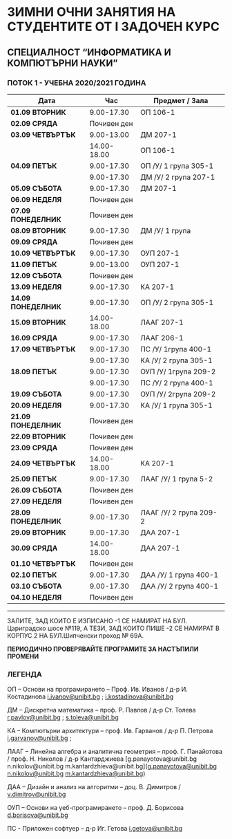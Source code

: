 # ЗИМНИ ОЧНИ ЗАНЯТИЯ НА СТУДЕНТИТЕ ОТ I ЗАДОЧЕН КУРС

## СПЕЦИАЛНОСТ “ИНФОРМАТИКА И КОМПЮТЪРНИ НАУКИ”

### ПОТОК 1 - УЧЕБНА 2020/2021 ГОДИНА

| **Дата**             | **Час**     | **Предмет / Зала**     |
| -------------------- | ----------- | ---------------------- |
| **01.09 ВТОРНИК**    | 9.00-17.30  | ОП 106-1               |
| **02.09 СРЯДА**      | Почивен ден |                        |
| **03.09 ЧЕТВЪРТЪК**  | 9.00-13.00  | ДМ 207-1               |
|                      | 14.00-18.00 | ОП 106-1               |
| **04.09 ПЕТЪК**      | 9.00-17.30  | ОП /У/ 1 група 305-1   |
|                      | 9.00-17.30  | ДМ /У/ 2 група 207-1   |
| **05.09 СЪБОТА**     | 9.00-17.30  | ДМ 207-1               |
| **06.09 НЕДЕЛЯ**     | Почивен ден |                        |
| **07.09 ПОНЕДЕЛНИК** | Почивен ден |                        |
| **08.09 ВТОРНИК**    | 9.00-17.30  | ДМ /У/ 1 група         |
| **09.09 СРЯДА**      | Почивен ден |                        |
| **10.09 ЧЕТВЪРТЪК**  | 9.00-17.30  | ОУП 207-1              |
| **11.09 ПЕТЪК**      | 9.00-13.00  | ОУП 207-1              |
| **12.09 СЪБОТА**     | Почивен ден |                        |
| **13.09 НЕДЕЛЯ**     | 9.00-17.30  | КА 207-1               |
| **14.09 ПОНЕДЕЛНИК** | 9.00-17.30  | ОП /У/ 2 група 305-1   |
| **15.09 ВТОРНИК**    | 14.00-18.00 | ЛААГ 207-1             |
| **16.09 СРЯДА**      | 9.00-17.30  | ЛААГ 206-1             |
| **17.09 ЧЕТВЪРТЪК**  | 9.00-17.30  | ПС /У/ 1група 400-1    |
|                      | 9.00-17.30  | КА /У/ 2 група 305-1   |
| **18.09 ПЕТЪК**      | 9.00-17.30  | ОУП /У/ 1група 209-2   |
|                      | 9.00-17.30  | ПС /У/ 2 група 400-1   |
| **19.09 СЪБОТА**     | 9.00-17.30  | ОУП /У/ 2група 209-2   |
| **20.09 НЕДЕЛЯ**     | 9.00-17.30  | КА /У/ 1 група 305-1   |
| **21.09 ПОНЕДЕЛНИК** | Почивен ден |                        |
| **22.09 ВТОРНИК**    | Почивен ден |                        |
| **23.09 СРЯДА**      | Почивен ден |                        |
| **24.09 ЧЕТВЪРТЪК**  | 14.00-18.00 | КА 207-1               |
| **25.09 ПЕТЪК**      | 9.00-17.30  | ЛААГ /У/ 1 група 5-2   |
| **26.09 СЪБОТА**     | Почивен ден |                        |
| **27.09 НЕДЕЛЯ**     | Почивен ден |                        |
| **28.09 ПОНЕДЕЛНИК** | 9.00-17.30  | ЛААГ /У/ 2 група 209-2 |
| **29.09 ВТОРНИК**    | 9.00-17.30  | ДАА 207-1              |
| **30.09 СРЯДА**      | 14.00-18.00 | ДАА 207-1              |
| **01.10 ЧЕТВЪРТЪК**  | Почивен ден |                        |
| **02.10 ПЕТЪК**      | 9.00-17.30  | ДАА /У/ 1 група 400-1  |
| **03.10 СЪБОТА**     | 9.00-17.30  | ДАА /У/ 2 група 400-1  |
| **04.10 НЕДЕЛЯ**     | Почивен ден |                        |

---

ЗАЛИТЕ, ЗАД КОИТО Е ИЗПИСАНО -1 СЕ НАМИРАТ НА БУЛ. Цариградско шосе №119, А
ТЕЗИ, ЗАД КОИТО ПИШЕ -2 СЕ НАМИРАТ В КОРПУС 2 НА БУЛ.Шипченски проход № 69А.

**ПЕРИОДИЧНО ПРОВЕРЯВАЙТЕ ПРОГРАМИТЕ ЗА НАСТЪПИЛИ ПРОМЕНИ**

### ЛЕГЕНДА

ОП – Основи на програмирането – Проф. Ив. Иванов / д-р И. Костадинова
<i.ivanov@unibit.bg> ; <i.kostadinova@unibit.bg>

ДМ – Дискретна математика – проф. Р. Павлов / д-р Ст. Толева
<r.pavlov@unibit.bg> ; <s.toleva@unibit.bg>

КА – Компютърни архитектури – проф. Ив. Гарванов / д-р П. Петрова
<i.garvanov@unibit.bg> ;

ЛААГ – Линейна алгебра и аналитична геометрия – проф. Г. Панайотова / проф. Н.
Николов / д-р Кантарджиева [g.panayotova\@unibit.bg n.nikolov\@unibit.bg
m.kantardzhieva\@unibit.bg](g.panayotova@unibit.bg n.nikolov@unibit.bg
m.kantardzhieva@unibit.bg)

ДАА – Дизайн и анализ на алгоритми – доц. В. Димитров / <v.dimitrov@unibit.bg>

ОУП – Основи на уеб-програмирането – проф. Д. Борисова <d.borisova@unibit.bg>

ПС - Приложен софтуер – д-р Иг. Гетова <i.getova@unibit.bg>
